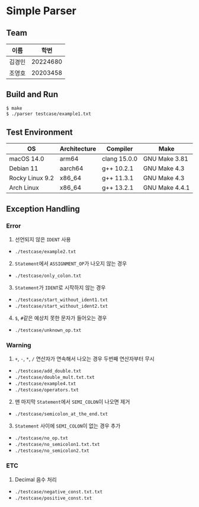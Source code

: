 # Simple Parser
## Team
| 이름 | 학번 |
| --- | --- |
| 김경민 | 20224680 |
| 조영호 | 20203458 |

## Build and Run
```bash
$ make
$ ./parser testcase/example1.txt
```
## Test Environment
| OS | Architecture | Compiler | Make |
| --- | --- | --- | --- |
| macOS 14.0 | arm64 | clang 15.0.0 | GNU Make 3.81 |
| Debian 11 | aarch64 | g++ 10.2.1 | GNU Make 4.3 |
| Rocky Linux 9.2 | x86_64 | g++ 11.3.1 | GNU Make 4.3 |
| Arch Linux | x86_64 | g++ 13.2.1 | GNU Make 4.4.1 |

## Exception Handling
### Error
1. 선언되지 않은 `IDENT` 사용
  - `./testcase/example2.txt`
2. `Statement`에서 `ASSIGNMENT_OP`가 나오지 않는 경우
  - `./testcase/only_colon.txt`
3. `Statement`가 `IDENT`로 시작하지 않는 경우
  - `./testcase/start_without_ident1.txt`
  - `./testcase/start_without_ident2.txt`
4. `$`, `#`같은 예상치 못한 문자가 들어오는 경우
  - `./testcase/unknown_op.txt`

### Warning
1. `+`, `-`, `*`, `/` 연산자가 연속해서 나오는 경우 두번째 연산자부터 무시
  - `./testcase/add_double.txt`
  - `./testcase/double_mult.txt.txt`
  - `./testcase/example4.txt`
  - `./testcase/operators.txt`
2. 맨 마지막 `Statement`에서 `SEMI_COLON`이 나오면 제거
  - `./testcase/semicolon_at_the_end.txt`
3. `Statement` 사이에 `SEMI_COLON`이 없는 경우 추가
  - `./testcase/no_op.txt`
  - `./testcase/no_semicolon1.txt.txt`
  - `./testcase/no_semicolon2.txt`

### ETC
1. Decimal 음수 처리
  - `./testcase/negative_const.txt.txt`
  - `./testcase/positive_const.txt`
